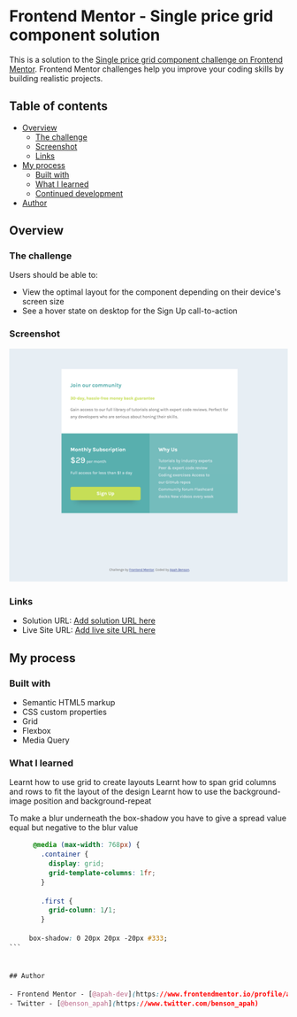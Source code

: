 # Frontend Mentor - Single price grid component solution

This is a solution to the [Single price grid component challenge on Frontend Mentor](https://www.frontendmentor.io/challenges/single-price-grid-component-5ce41129d0ff452fec5abbbc). Frontend Mentor challenges help you improve your coding skills by building realistic projects.

## Table of contents

- [Overview](#overview)
  - [The challenge](#the-challenge)
  - [Screenshot](#screenshot)
  - [Links](#links)
- [My process](#my-process)
  - [Built with](#built-with)
  - [What I learned](#what-i-learned)
  - [Continued development](#continued-development)
- [Author](#author)

## Overview

### The challenge

Users should be able to:

- View the optimal layout for the component depending on their device's screen size
- See a hover state on desktop for the Sign Up call-to-action

### Screenshot

![](./screenshot.png)

### Links

- Solution URL: [Add solution URL here](https://github.com/apah-dev/single-price-grid-component-master.git)
- Live Site URL: [Add live site URL here](https://apah-dev.github.io/single-price-grid-component-master/)

## My process

### Built with

- Semantic HTML5 markup
- CSS custom properties
- Grid
- Flexbox
- Media Query

### What I learned

Learnt how to use grid to create layouts
Learnt how to span grid columns and rows to fit the layout of the design
Learnt how to use the background-image position and background-repeat

To make a blur underneath the box-shadow you have to give a spread value equal but negative to the blur value

````css
      @media (max-width: 768px) {
        .container {
          display: grid;
          grid-template-columns: 1fr;
        }

        .first {
          grid-column: 1/1;
        }

     box-shadow: 0 20px 20px -20px #333;
```


## Author

- Frontend Mentor - [@apah-dev](https://www.frontendmentor.io/profile/apah-dev)
- Twitter - [@benson_apah](https://www.twitter.com/benson_apah)
````
